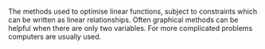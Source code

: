 The methods used to optimise linear functions, subject to constraints
which can be written as linear relationships. Often graphical methods
can be helpful when there are only two variables. For more complicated
problems computers are usually used.
